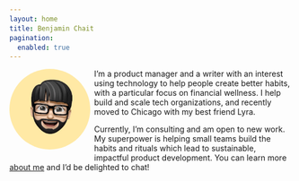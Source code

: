 ```yaml
---
layout: home
title: Benjamin Chait
pagination:
  enabled: true
---
```

<img src="img/IMG_0534.jpeg" style="float: left; width: 9rem; border-radius: 50%; margin: 0 0.5em 0.5em 0;" />

<p>I’m a product manager and a writer with an interest using technology to help people create better habits, with a particular focus on financial wellness. I help build and scale tech organizations, and recently moved to Chicago with my best friend Lyra.</p>

<p>Currently, I’m consulting and am open to new work. My superpower is helping small teams build the habits and rituals which lead to sustainable, impactful product development. You can learn more <a href="/about">about me</a> and I’d be delighted to chat!</p>

<div style="clear: both;">&nbsp;</div>

